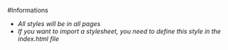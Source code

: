 #Informations

- *All styles will be in all pages*
- *If you want to import a stylesheet, you need to define this style in the index.html file*

